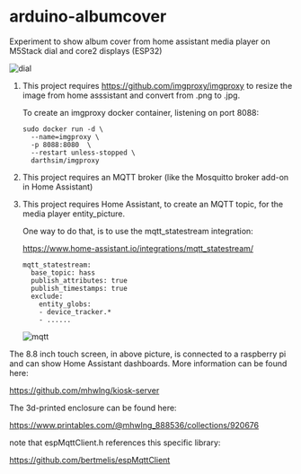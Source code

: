 # arduino-albumcover

Experiment to show album cover from home assistant media player on M5Stack dial and core2 displays (ESP32)

![dial](https://i.imgur.com/suuqg7B.jpg)

1. This project requires https://github.com/imgproxy/imgproxy to resize the image from home asssistant and convert from .png to .jpg.

   To create an imgproxy docker container, listening on port 8088:

   ```
   sudo docker run -d \
     --name=imgproxy \
     -p 8088:8080  \
     --restart unless-stopped \
     darthsim/imgproxy
   ```
  
2. This project requires an MQTT broker (like the Mosquitto broker add-on in Home Assistant) 

3. This project requires Home Assistant, to create an MQTT topic, for the media player entity_picture.

   One way to do that, is to use the mqtt_statestream integration:

   https://www.home-assistant.io/integrations/mqtt_statestream/

   ```
   mqtt_statestream:
     base_topic: hass
     publish_attributes: true
     publish_timestamps: true
     exclude:
       entity_globs:
       - device_tracker.*
       - ......
   ```

   ![mqtt](https://i.imgur.com/lcRaE1f.png)
   
   

The 8.8 inch touch screen, in above picture, is connected to a raspberry pi and can show Home Assistant dashboards.
More information can be found here:

https://github.com/mhwlng/kiosk-server

The 3d-printed enclosure can be found here:

https://www.printables.com/@mhwlng_888536/collections/920676



note that espMqttClient.h references this specific library:

https://github.com/bertmelis/espMqttClient
 